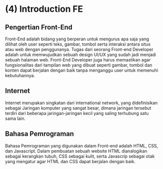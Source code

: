 # (4) Introduction FE


## Pengertian Front-End
Front-End adalah bidang yang berperan untuk mengurus apa saja yang dilihat oleh user seperti teks, gambar, tombol serta interaksi antara situs atau web dengan penggunanya. Tugas dari seorang Front-end Developer adalah untuk memwujudkan sebuah design UI/UX yang sudah jadi menjadi sebuah halaman web. Front-End Developer juga harus memastikan agar fungsionalitas dari tampilan web yang dibuat seperti gambar, tombol dan konten dapat berjalan dengan baik tanpa menganggu user untuk memenuhi kebutuhannya.


## Internet
Internet merupakan singkatan dari international network, yang didefinisikan sebagai Jaringan komputer yang sangat besar, dimana jaringan tersebut terdiri dari beberapa jaringan-jaringan kecil yang saling terhubung satu sama lain.


## Bahasa Pemrograman
Bahasa Pemrograman yang digunakan dalam Front-end adalah HTML, CSS, dan Javascript. Dalam pembuatan sebuah website HTML dianalogikan sebagai kerangkan tubuh, CSS sebagai kulit, serta Javascrip sebagai otak yang mengatur agar HTML dan CSS dapat berjalan dengan baik.
